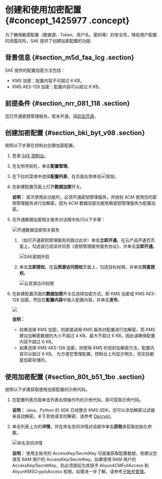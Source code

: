# 创建和使用加密配置 {#concept_1425977 .concept}

为了确保敏感配置（数据源、Token、用户名、密码等）的安全性，降低用户配置的泄露风险，SAE 提供了创建加密配置的功能

## 背景信息 {#section_m5d_faa_lcg .section}

SAE 提供的配置加密方法包括：

-   KMS 加密：配置内容不可超过 6 KB。
-   KMS AES-128 加密：配置内容可以超过 6 KB。

## 前提条件 {#section_nrr_081_118 .section}

您已开通密钥管理服务。若未开通，请[前往开通](https://common-buy.aliyun.com/?commodityCode=kms#/open)。

## 创建加密配置 {#section_bki_byt_v98 .section}

按照以下步骤在控制台创建加密配置。

1.  登录 [SAE 控制台](http://sae.console.aliyun.com/)。
2.  在左侧导航栏，单击**配置管理**。
3.  在下拉的菜单中选择**配置列表**，在页面右侧单击![](http://static-aliyun-doc.oss-cn-hangzhou.aliyuncs.com/assets/img/1067679/156500230953663_zh-CN.png)按钮。
4.  在新建配置页面上打开**数据加密**开关。

    **说明：** 首次使用此功能时，必须开通密钥管理服务，并授权 ACM 使用您的密钥管理服务进行加解密，因为 ACM 数据加密功能依赖密钥管理服务为配置加密。

5.  在开通数据加密相关服务对话框中执行以下步骤：

    ![开通数据加密相关服务](http://static-aliyun-doc.oss-cn-hangzhou.aliyuncs.com/assets/img/1067683/156500230953700_zh-CN.png)

    1.  （如已开通密钥管理服务则跳过此步）单击**立即开通**。在云产品开通页页面上，勾选我已阅读并同意《密钥管理服务服务协议》，并单击**立即开通**。

        ![SAE密钥开启](http://static-aliyun-doc.oss-cn-hangzhou.aliyuncs.com/assets/img/1067683/156500230953706_zh-CN.png)

    2.  单击**立即授权**。在**云资源访问授权**页面上，勾选目标权限，并单击**同意授权**。

        ![云资源访问权限](http://static-aliyun-doc.oss-cn-hangzhou.aliyuncs.com/assets/img/1067683/156500230953708_zh-CN.png)

6.  在新建配置页面的**数据加密**开关后选择加密方式，即 KMS 加密或 KMS AES-128 加密。然后在**配置内容**中输入配置内容，并单击**发布**。

    ![](http://static-aliyun-doc.oss-cn-hangzhou.aliyuncs.com/assets/img/1067683/156500231053710_zh-CN.png)

    **说明：** 

    -   如果选择 KMS 加密，则直接调用 KMS 服务对配置进行加解密，而 KMS 建议加解密数据的大小不超过 4 KB，最大不超过 6 KB，因此请确保配置内容不超过 6 KB。
    -   如果选择 KMS AES-128 加密，则使用 KMS 的信封加解密方法，配置内容可以超过 6 KB。
    为方便您管理配置，控制台上均显示明文，但实际都是加密存储的。


## 使用加密配置 {#section_80t_b51_1bo .section}

按照以下步骤获取使用加密配置的示例代码。

1.  在配置列表页面单击列表右侧操作列的示例代码，即可获取示例代码。

    **说明：** Java、Python 的 SDK 已经整合 KMS-SDK，您可以添加解密过滤器来自动解密。关于其他语言的解密，请参考 [Decrypt](https://help.aliyun.com/document_detail/28950.html#concept-28950-zh)。

2.  单击列表上方的**详情**，并在命名空间详情对话框中单击**获取**来获取初始化参数。

    ![命名空间详情](http://static-aliyun-doc.oss-cn-hangzhou.aliyuncs.com/assets/img/1067683/156500231053714_zh-CN.png)

    **说明：** 使用主账号的 AccessKey/SecretKey 可直接获取配置数据，但建议您填写 RAM 用户的 AccessKey/SecretKey。如果使用 RAM 用户的 AccessKey/SecretKey，则必须提前为其授予 AliyunACMFullAccess 和 AliyunKMSCryptoAccess 权限。如需进一步了解，请参考[子账号管理](https://help.aliyun.com/document_detail/44023.html)。


